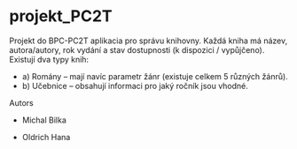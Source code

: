 # projekt_PC2T
Projekt do BPC-PC2T 
aplikacia pro správu knihovny. Každá kniha má název, autora/autory, rok vydání
a stav dostupnosti (k dispozici / vypůjčeno). Existují dva typy knih:
- a) Romány – mají navíc parametr žánr (existuje celkem 5 různých žánrů).
- b) Učebnice – obsahují informaci pro jaký ročník jsou vhodné.

 Autors
- Michal Bilka
* Oldrich Hana

